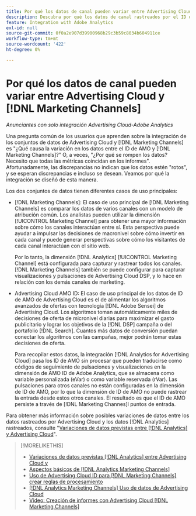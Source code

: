 ```yaml
---
title: Por qué los datos de canal pueden variar entre Advertising Cloud y [!DNL Marketing Channels]
description: Descubra por qué los datos de canal rastreados por el ID de AMO pueden variar de los datos de canal rastreados por [!DNL Analytics Marketing Channels].
feature: Integration with Adobe Analytics
exl-id: null
source-git-commit: 0f0a2e907d39900968b29c3b59c8034b604911ce
workflow-type: tm+mt
source-wordcount: '422'
ht-degree: 0%

---
```


# Por qué los datos de canal pueden variar entre Advertising Cloud y [!DNL Marketing Channels]

*Anunciantes con solo integración Advertising Cloud-Adobe Analytics*

Una pregunta común de los usuarios que aprenden sobre la integración de los conjuntos de datos de Advertising Cloud y [!DNL Marketing Channels] es &quot;¿Qué causa la variación en los datos entre el ID de AMO y [!DNL Marketing Channels]?&quot; O, a veces, &quot;¿Por qué se rompen los datos? Necesito que todas las métricas coincidan en los informes&quot;. Afortunadamente, las discrepancias no indican que los datos estén &quot;rotos&quot;, y se esperan discrepancias e incluso se desean. Veamos por qué la integración se diseñó de esta manera.

Los dos conjuntos de datos tienen diferentes casos de uso principales:

* [!DNL Marketing Channels]: El caso de uso principal de  [!DNL Marketing Channels] es comparar los datos de varios canales con un modelo de atribución común. Los analistas pueden utilizar la dimensión [!UICONTROL Marketing Channel] para obtener una mayor información sobre cómo los canales interactúan entre sí. Esta perspectiva puede ayudar a impulsar las decisiones de macronivel sobre cómo invertir en cada canal y puede generar perspectivas sobre cómo los visitantes de cada canal interactúan con el sitio web.

   Por lo tanto, la dimensión [!DNL Analytics] [!UICONTROL Marketing Channel] está configurada para capturar y rastrear todos los canales. [!DNL Marketing Channels] también se puede configurar para capturar visualizaciones y pulsaciones de Advertising Cloud DSP, y lo hace en relación con los demás canales de marketing.

* Advertising Cloud AMO ID: El caso de uso principal de los datos de ID de AMO de Advertising Cloud es el de alimentar los algoritmos avanzados de ofertas con tecnología [!DNL Adobe Sensei] de Advertising Cloud. Los algoritmos toman automáticamente miles de decisiones de oferta de micronivel diarias para maximizar el gasto publicitario y lograr los objetivos de la [!DNL DSP] campaña o del portafolio [!DNL Search]. Cuantos más datos de conversión puedan conectar los algoritmos con las campañas, mejor podrán tomar estas decisiones de oferta.

   Para recopilar estos datos, la integración [!DNL Analytics for Advertising Cloud] pasa los ID de AMO sin procesar que pueden traducirse como códigos de seguimiento de pulsaciones y visualizaciones en la dimensión de AMO ID de Adobe Analytics, que se almacena como variable personalizada (eVar) o como variable reservada (rVar). Las pulsaciones para otros canales no están configuradas en la dimensión de ID de AMO, por lo que la dimensión de ID de AMO no puede rastrear la entrada desde estos otros canales. El resultado es que el ID de AMO persiste a través de [!DNL Marketing Channes]l puntos de entrada.

Para obtener más información sobre posibles variaciones de datos entre los datos rastreados por Advertising Cloud y los datos [!DNL Analytics] rastreados, consulte &quot;[Variaciones de datos previstas entre [!DNL Analytics] y Advertising Cloud](../data-variances.md)&quot;.

>[!MORELIKETHIS]
>
>* [Variaciones de datos previstas  [!DNL Analytics] entre Advertising Cloud y](/help/integrations/analytics/data-variances.md)
>* [Aspectos básicos de [!DNL Analytics Marketing Channels]](mc-overview.md)
>* [Uso de Advertising Cloud ID para  [!DNL Marketing Channels] crear reglas de procesamiento](mc-ids.md)
>* [ [!DNL Analytics Marketing Channels] Uso de datos de Advertising Cloud](mc-ac-data.md)
>* [Vídeo: Creación de informes con Advertising Cloud [!DNL Marketing Channels]](https://experienceleague.adobe.com/docs/advertising-cloud-learn/tutorials/analytics/analytics-reporting-a4adc.html)

